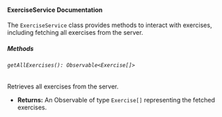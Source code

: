#### ExerciseService Documentation

The `ExerciseService` class provides methods to interact with exercises, including fetching all exercises from the server.

##### Methods

###### `getAllExercises(): Observable<Exercise[]>`

Retrieves all exercises from the server.

- **Returns:** An Observable of type `Exercise[]` representing the fetched exercises.
